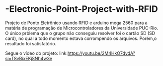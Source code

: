# -Electronic-Point-Project-with-RFID

Projeto de Ponto Eletrônico usando RFID e arduino mega 2560 para a matéria de programação de Microcontroladores da Universidade PUC-Rio. 
O único prblema que o grupo não conseguiu resolver foi o cartão SD (SD card), no qual a todo momento estava corrompendo os arquivos. Porém,o resultado foi satisfatório.

Segue o vídeo do projeto:
link:https://youtu.be/2M4HkO7dvdA?si=T8vBixEKj8Nh4w3e


